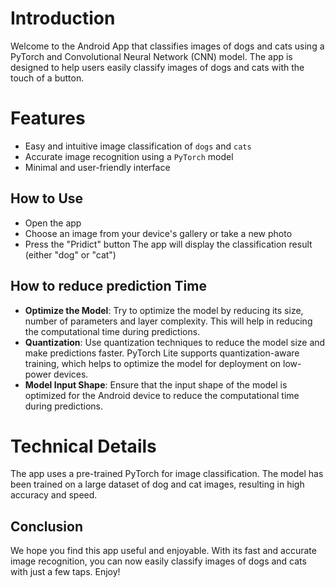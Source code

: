 # Introduction
Welcome to the Android App that classifies images of dogs and cats using a PyTorch and Convolutional Neural Network (CNN) model. The app is designed to help users easily classify images of dogs and cats with the touch of a button.

# Features
- Easy and intuitive image classification of `dogs` and `cats`
- Accurate image recognition using a `PyTorch` model
- Minimal and user-friendly interface



## How to Use
- Open the app
- Choose an image from your device's gallery or take a new photo
- Press the "Pridict" button
The app will display the classification result (either "dog" or "cat")

## How to reduce prediction Time
- **Optimize the Model**: Try to optimize the model by reducing its size, number of parameters and layer complexity. 
This will help in reducing the computational time during predictions.
- **Quantization**: Use quantization techniques to reduce the model size and make predictions faster. 
PyTorch Lite supports quantization-aware training, which helps to optimize the model for deployment on low-power devices.
- **Model Input Shape**: Ensure that the input shape of the model is optimized for the Android device to reduce the computational time during predictions.

# Technical Details
The app uses a pre-trained PyTorch for image classification. The model has been trained on a large dataset of dog and cat images, resulting in high accuracy and speed.

## Conclusion
We hope you find this app useful and enjoyable. With its fast and accurate image recognition, you can now easily classify images of dogs and cats with just a few taps. Enjoy!




